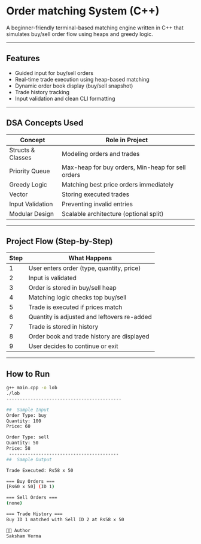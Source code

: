 # Order matching System (C++)

A beginner-friendly terminal-based matching engine written in C++ that simulates buy/sell order flow using heaps and greedy logic.

---

## Features

- Guided input for buy/sell orders
- Real-time trade execution using heap-based matching
- Dynamic order book display (buy/sell snapshot)
- Trade history tracking
- Input validation and clean CLI formatting

---

##  DSA Concepts Used

| Concept             | Role in Project                          |
|---------------------|-------------------------------------------|
| Structs & Classes   | Modeling orders and trades                |
| Priority Queue      | Max-heap for buy orders, Min-heap for sell orders |
| Greedy Logic        | Matching best price orders immediately    |
| Vector              | Storing executed trades                   |
| Input Validation    | Preventing invalid entries                |
| Modular Design      | Scalable architecture (optional split)    |

---
##  Project Flow (Step-by-Step)

| Step | What Happens |
|------|--------------|
| 1️   | User enters order (type, quantity, price) |
| 2️   | Input is validated |
| 3️   | Order is stored in buy/sell heap |
| 4️   | Matching logic checks top buy/sell |
| 5️   | Trade is executed if prices match |
| 6️   | Quantity is adjusted and leftovers re-added |
| 7️   | Trade is stored in history |
| 8️   | Order book and trade history are displayed |
| 9️   | User decides to continue or exit |

---

##  How to Run

```bash
g++ main.cpp -o lob
./lob
-------------------------------------------

##  Sample Input
Order Type: buy  
Quantity: 100  
Price: 60  

Order Type: sell  
Quantity: 50  
Price: 58
 -----------------------------------------
##  Sample Output

Trade Executed: Rs58 x 50

=== Buy Orders ===  
[Rs60 x 50] (ID 1)

=== Sell Orders ===  
(none)

=== Trade History ===  
Buy ID 1 matched with Sell ID 2 at Rs58 x 50

👨‍💻 Author
Saksham Verma
